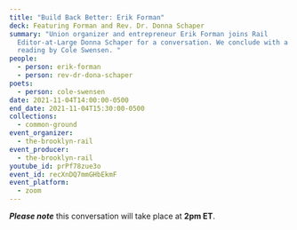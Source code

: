 ```yaml
---
title: "Build Back Better: Erik Forman"
deck: Featuring Forman and Rev. Dr. Donna Schaper
summary: "Union organizer and entrepreneur Erik Forman joins Rail
  Editor-at-Large Donna Schaper for a conversation. We conclude with a poetry
  reading by Cole Swensen. "
people:
  - person: erik-forman
  - person: rev-dr-dona-schaper
poets:
  - person: cole-swensen
date: 2021-11-04T14:00:00-0500
end_date: 2021-11-04T15:30:00-0500
collections:
  - common-ground
event_organizer:
  - the-brooklyn-rail
event_producer:
  - the-brooklyn-rail
youtube_id: prPf78zue3o
event_id: recXnDQ7mmGHbEkmF
event_platform:
  - zoom
---
```

***Please note*** this conversation will take place at **2pm ET**.